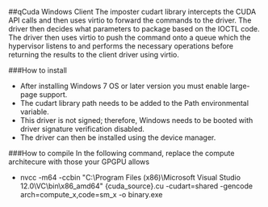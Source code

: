 ##qCuda Windows Client
The imposter cudart library intercepts the CUDA API calls and then uses virtio to forward the commands
to the driver. The driver then decides what parameters to package based on the IOCTL code. The driver then uses
virtio to push the command onto a queue which the hypervisor listens to and performs the necessary operations before
returning the results to the client driver using virtio.

###How to install
* After installing Windows 7 OS or later version you must enable large-page support.
* The cudart library path needs to be added to the Path environmental variable.
* This driver is not signed; therefore, Windows needs to be booted with driver signature verification disabled.
* The driver can then be installed using the device manager.

###How to compile
In the following command, replace the compute architecure with those your GPGPU allows
* nvcc -m64 -ccbin "C:\Program Files (x86)\Microsoft Visual Studio 12.0\VC\bin\x86\_amd64" {cuda\_source}.cu -cudart=shared -gencode arch=compute\_x,code=sm\_x -o binary.exe

